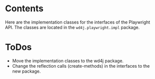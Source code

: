 # Contents
Here are the implementation classes for the interfaces of the Playwright API. The classes are located in the `wd4j.playwright.impl` package.

# ToDos
- Move the implementation classes to the wd4j package.
- Change the reflection calls (create-methods) in the interfaces to the new package.